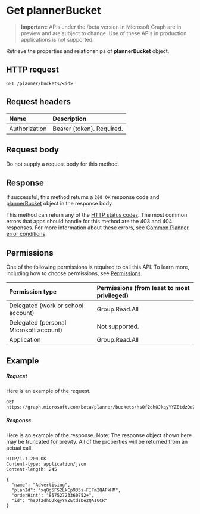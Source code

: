 # Get plannerBucket

> **Important**: APIs under the /beta version in Microsoft Graph are in preview and are subject to change. Use of these APIs in production applications is not supported.

Retrieve the properties and relationships of **plannerBucket** object.
## HTTP request
<!-- { "blockType": "ignored" } -->
```http
GET /planner/buckets/<id>
```

## Request headers
| Name      |Description|
|:----------|:----------|
| Authorization  | Bearer {token}. Required. |

## Request body
Do not supply a request body for this method.

## Response

If successful, this method returns a `200 OK` response code and [plannerBucket](../resources/plannerbucket.md) object in the response body.

This method can return any of the [HTTP status codes](../../../concepts/errors.md). The most common errors that apps should handle for this method are the 403 and 404 responses. For more information about these errors, see [Common Planner error conditions](../resources/planner_overview.md#common-planner-error-conditions).

## Permissions
One of the following permissions is required to call this API. To learn more, including how to choose permissions, see [Permissions](../../../concepts/permissions_reference.md).

|Permission type      | Permissions (from least to most privileged)              | 
|:--------------------|:---------------------------------------------------------| 
|Delegated (work or school account) | Group.Read.All    | 
|Delegated (personal Microsoft account) | Not supported.    | 
|Application | Group.Read.All | 

## Example
##### Request
Here is an example of the request.
<!-- {
  "blockType": "request",
  "name": "get_plannerbucket"
}-->
```http
GET https://graph.microsoft.com/beta/planner/buckets/hsOf2dhOJkqyYYZEtdzDe2QAIUCR
```
##### Response
Here is an example of the response. Note: The response object shown here may be truncated for brevity. All of the properties will be returned from an actual call.
<!-- {
  "blockType": "response",
  "truncated": true,
  "@odata.type": "microsoft.graph.plannerBucket"
} -->
```http
HTTP/1.1 200 OK
Content-type: application/json
Content-length: 245

{
  "name": "Advertising",
  "planId": "xqQg5FS2LkCp935s-FIFm2QAFkHM",
  "orderHint": "85752723360752+",
  "id": "hsOf2dhOJkqyYYZEtdzDe2QAIUCR"
}
```

<!-- uuid: 8fcb5dbc-d5aa-4681-8e31-b001d5168d79
2015-10-25 14:57:30 UTC -->
<!-- {
  "type": "#page.annotation",
  "description": "Get plannerBucket",
  "keywords": "",
  "section": "documentation",
  "tocPath": ""
}-->